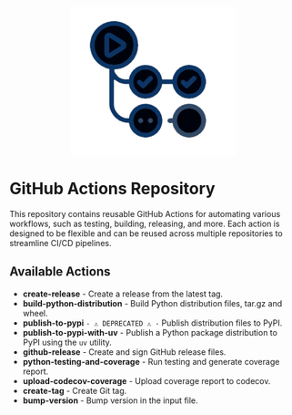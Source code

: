 <!-- Logo -->
<p align="center">
  <img src="logo.png">
</p>

# GitHub Actions Repository

This repository contains reusable GitHub Actions for automating various workflows, such as testing, building, releasing, and more. Each action is designed to be flexible and can be reused across multiple repositories to streamline CI/CD pipelines.

## Available Actions

- **create-release** - Create a release from the latest tag.
- **build-python-distribution** - Build Python distribution files, tar.gz and wheel.
- **publish-to-pypi** `- ⚠️ DEPRECATED ⚠️ -` Publish distribution files to PyPI.
- **publish-to-pypi-with-uv** - Publish a Python package distribution to PyPI using the `uv` utility.
- **github-release** - Create and sign GitHub release files.
- **python-testing-and-coverage** - Run testing and generate coverage report.
- **upload-codecov-coverage** - Upload coverage report to codecov.
- **create-tag** - Create Git tag.
- **bump-version** - Bump version in the input file.
